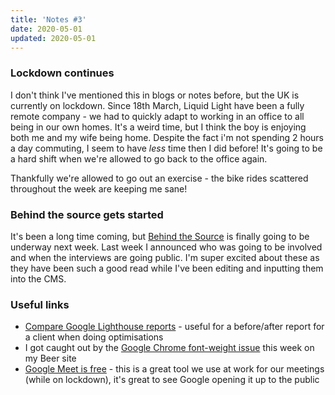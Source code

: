 ```yaml
---
title: 'Notes #3'
date: 2020-05-01
updated: 2020-05-01
---
```


### Lockdown continues

I don't think I've mentioned this in blogs or notes before, but the UK is currently on lockdown. Since 18th March, Liquid Light have been a fully remote company - we had to quickly adapt to working in an office to all being in our own homes. It's a weird time, but I think the boy is enjoying both me and my wife being home. Despite the fact i'm not spending 2 hours a day commuting, I seem to have _less_ time then I did before! It's going to be a hard shift when we're allowed to go back to the office again.

Thankfully we're allowed to go out an exercise - the bike rides scattered throughout the week are keeping me sane!

### Behind the source gets started

It's been a long time coming, but [Behind the Source](https://www.behindthesource.co.uk/) is finally going to be underway next week. Last week I announced who was going to be involved and when the interviews are going public. I'm super excited about these as they have been such a good read while I've been editing and inputting them into the CMS.

### Useful links

- [Compare Google Lighthouse reports](https://googlechrome.github.io/lighthouse-ci/viewer/) - useful for a before/after report for a client when doing optimisations
- I got caught out by the [Google Chrome font-weight issue](https://css-tricks.com/chrome-system-fonts-snafu/) this week on my Beer site
- [Google Meet is free](https://www.blog.google/products/meet/bringing-google-meet-to-more-people/) - this is a great tool we use at work for our meetings (while on lockdown), it's great to see Google opening it up to the public
